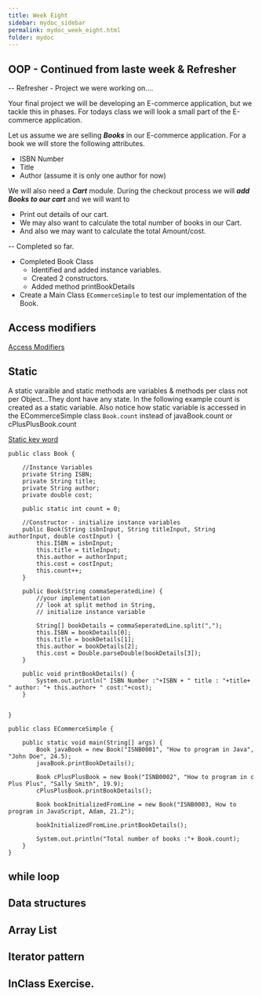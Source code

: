 ```yaml
---
title: Week Eight
sidebar: mydoc_sidebar
permalink: mydoc_week_eight.html
folder: mydoc
---
```


## OOP - Continued from laste week & Refresher

-- Refresher - Project we were working on....

Your final project we will be developing an E-commerce application, but we tackle this in phases. For todays class we will look a small part of the E-commerce application.

Let us assume we are selling ***Books*** in our E-commerce application. For a book we will store the following attributes.

* ISBN Number
* Title
* Author (assume it is only one author for now)

We will also need a ***Cart*** module. During the checkout process we will ***add Books to our cart*** and we will want to

* Print out details of our cart.
* We may also want to calculate the total number of books in our Cart.
* And also we may want to calculate the total Amount/cost.

-- Completed so far.

* Completed Book Class
  * Identified and added instance variables.
  * Created 2 constructors.
  * Added method printBookDetails
* Create a Main Class `ECommerceSimple` to test our implementation of the Book.

## Access modifiers

[Access Modifiers](https://www.w3schools.com/java/java_modifiers.asp)

## Static

A static varaible and static methods are variables & methods per class not per Object...They dont have any state. In the following example count is created as a static variable. Also notice how static variable is accessed in the ECommerceSimple class `Book.count` instead of javaBook.count or cPlusPlusBook.count

[Static key word](https://www.w3schools.com/java/java_class_methods.asp)

```
public class Book {

    //Instance Variables
    private String ISBN;
    private String title;
    private String author;
    private double cost;

    public static int count = 0;

    //Constructor - initialize instance variables
    public Book(String isbnInput, String titleInput, String authorInput, double costInput) {
        this.ISBN = isbnInput;
        this.title = titleInput;
        this.author = authorInput;
        this.cost = costInput;
        this.count++;
    }

    public Book(String commaSeperatedLine) {
        //your implementation
        // look at split method in String,
        // initialize instance variable

        String[] bookDetails = commaSeperatedLine.split(",");
        this.ISBN = bookDetails[0];
        this.title = bookDetails[1];
        this.author = bookDetails[2];
        this.cost = Double.parseDouble(bookDetails[3]);
    }

    public void printBookDetails() {
        System.out.println(" ISBN Number :"+ISBN + " title : "+title+ " author: "+ this.author+ " cost:"+cost);
    }


}
```

```
public class ECommerceSimple {

    public static void main(String[] args) {
        Book javaBook = new Book("ISNB0001", "How to program in Java", "John Doe", 24.5);
        javaBook.printBookDetails();

        Book cPlusPlusBook = new Book("ISNB0002", "How to program in c Plus Plus", "Sally Smith", 19.9);
        cPlusPlusBook.printBookDetails();

        Book bookInitializedFromLine = new Book("ISNB0003, How to program in JavaScript, Adam, 21.2");

        bookInitializedFromLine.printBookDetails();

        System.out.println("Total number of books :"+ Book.count);
    }
}
```

## while loop

## Data structures

## Array List

## Iterator pattern

## InClass Exercise.

